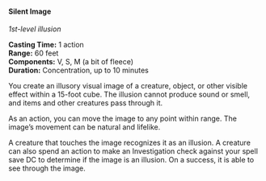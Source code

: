 #### Silent Image
<!-- TODO Check and tag this spell-->
<!-- markdownlint-disable-next-line no-emphasis-as-heading -->
_1st-level illusion_

**Casting Time:** 1 action \
**Range:** 60 feet \
**Components:** V, S, M (a bit of fleece) \
**Duration:** Concentration, up to 10 minutes

You create an illusory visual image of a creature, object, or other visible effect within a 15-foot cube.
The illusion cannot produce sound or smell, and items and other creatures pass through it.

As an action, you can move the image to any point within range.
The image’s movement can be natural and lifelike.

A creature that touches the image recognizes it as an illusion.
A creature can also spend an action to make an Investigation check against your spell save DC to determine if the image is an illusion.
On a success, it is able to see through the image.
